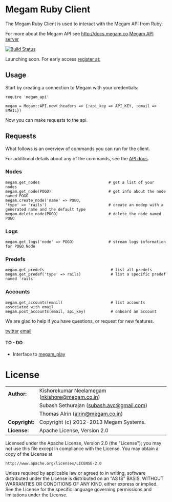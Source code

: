 Megam Ruby Client
==================

The Megam Ruby Client is used to interact with the Megam API from Ruby.

For more about the Megam API see <http://docs.megam.co>.[Megam API server](https://github.com/indykish/megam_play.git)

[![Build Status](https://travis-ci.org/indykish/megam_api.png)](https://travis-ci.org/indykish/megam_api)

Launching soon. For early access [register at:](http://www.megam.co)

Usage
-----

Start by creating a connection to Megam with your credentials:

    require 'megam_api'

    megam = Megam::API.new(:headers => {:api_key => API_KEY, :email => EMAIL})

Now you can make requests to the api.

Requests
--------

What follows is an overview of commands you can run for the client.

For additional details about any of the commands, see the [API docs](http://docs.megam.co).

### Nodes

    megam.get_nodes                              # get a list of your nodes
    megam.get_node(POGO)                         # get info about the node named POGO
    megam.create_node('name' => POGO, 
    'type' => 'rails')  				         # create an nodep with a generated name and the default type
    megam.delete_node(POGO)                      # delete the node named POGO


### Logs

    megam.get_logs('node' => POGO)               # stream logs information for POGO Node

### Predefs

    megam.get_predefs                             # list all predefs 
    megam.get_predef('type' => rails)             # list a specific predef named 'rails'

### Accounts

    megam.get_accounts(email)                     # list accounts associated with email
    megam.post_accounts(email, api_key)           # onboard an account


We are glad to help if you have questions, or request for new features.

[twitter](http://twitter.com/indykish) [email](<alrin@megam.co.in>)

#### TO - DO

* Interface to [megam_play](https://github.com/indykish/megam_play) 
	
# License

|                      |                                          |
|:---------------------|:-----------------------------------------|
| **Author:**          | Kishorekumar Neelamegam (<nkishore@megam.co.in>)
|                      | Subash Sethurajan (<subash.avc@gmail.com>)
|                      | Thomas Alrin (<alrin@megam.co.in>)
| **Copyright:**       | Copyright (c) 2012-2013 Megam Systems.
| **License:**         | Apache License, Version 2.0

Licensed under the Apache License, Version 2.0 (the "License");
you may not use this file except in compliance with the License.
You may obtain a copy of the License at

    http://www.apache.org/licenses/LICENSE-2.0

Unless required by applicable law or agreed to in writing, software
distributed under the License is distributed on an "AS IS" BASIS,
WITHOUT WARRANTIES OR CONDITIONS OF ANY KIND, either express or implied.
See the License for the specific language governing permissions and
limitations under the License.

